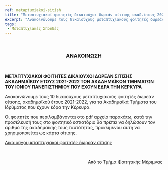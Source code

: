 ```yaml
---
ref: metaptuxiakoi-sitish
title: "Μεταπτυχιακοί φοιτητές δικαιούχοι δωρεάν σίτισης ακαδ.έτους 2021-2022, τμημάτων με έδρα την Κέρκυρα"
excerpt: "Ανακοινώνουμε τους δικαιούχους μεταπτυχιακούς φοιτητές δωρεάν σίτισης, ακαδημαϊκού έτους 2021-2022, για τα ακαδημαϊκά τμήματα του ιδρύματος που έχουν έδρα την Κέρκυρα."
tags: 
 - Μεταπτυχιακές Σπουδές
---
```


<br />

<h3 align="center"> ΑΝΑΚΟΙΝΩΣΗ </h3>

<br />

<b> ΜΕΤΑΠΤΥΧΙΑΚΟΙ ΦΟΙΤΗΤΕΣ ΔΙΚΑΙΟΥΧΟΙ ΔΩΡΕΑΝ ΣΙΤΙΣΗΣ
ΑΚΑΔΗΜΑΪΚΟΥ ΕΤΟΥΣ 2021-2022 ΤΩΝ ΑΚΑΔΗΜΑΪΚΩΝ ΤΜΗΜΑΤΩΝ ΤΟΥ ΙΟΝΙΟΥ ΠΑΝΕΠΙΣΤΗΜΙΟΥ ΠΟΥ ΕΧΟΥΝ ΕΔΡΑ ΤΗΝ ΚΕΡΚΥΡΑ </b>

 

Ανακοινώνουμε τους 10 δικαιούχους μεταπτυχιακούς φοιτητές δωρεάν σίτισης, ακαδημαϊκού έτους 2021-2022, για τα  Ακαδημαϊκά Τμήματα του Ιδρύματος που έχουν έδρα την Κέρκυρα.

Οι φοιτητές που περιλαμβάνονται στο pdf αρχείο παρακάτω, κατά την προσέλευσή τους στο φοιτητικό εστιατόριο θα πρέπει να δηλώσουν τον αριθμό της ακαδημαϊκής τους ταυτότητας, προκειμένου αυτή να χρησιμοποιείται ως κάρτα σίτισης.

[Δικαιούχοι  μεταπτυχιακοί φοιτητές δωρεάν σίτισης](https://ionio.gr/download.php?f=23000-23999/IU-nf-23404-62974-gr.pdf)

<br />

<p align="right"> Από το Τμήμα Φοιτητικής Μέριμνας </p>
